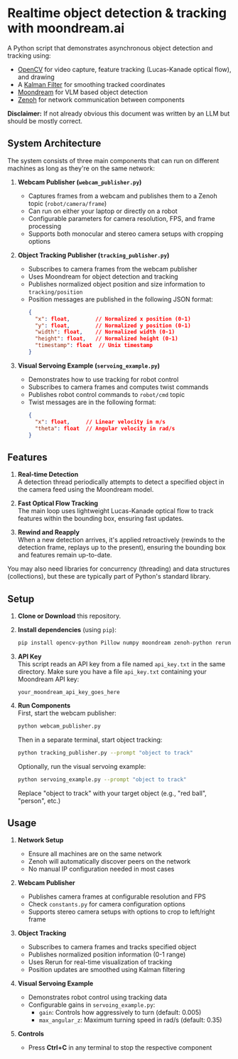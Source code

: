 # Realtime object detection & tracking with moondream.ai

A Python script that demonstrates asynchronous object detection and tracking using:
- [OpenCV](https://opencv.org/) for video capture, feature tracking (Lucas-Kanade optical flow), and drawing
- A [Kalman Filter](https://en.wikipedia.org/wiki/Kalman_filter) for smoothing tracked coordinates
- [Moondream](https://moondream.ai/) for VLM based object detection
- [Zenoh](https://zenoh.io/) for network communication between components

<b>Disclaimer:</b> If not already obvious this document was written by an LLM but should be mostly correct.  

## System Architecture

The system consists of three main components that can run on different machines as long as they're on the same network:

1. **Webcam Publisher (`webcam_publisher.py`)**
   - Captures frames from a webcam and publishes them to a Zenoh topic (`robot/camera/frame`)
   - Can run on either your laptop or directly on a robot
   - Configurable parameters for camera resolution, FPS, and frame processing
   - Supports both monocular and stereo camera setups with cropping options

2. **Object Tracking Publisher (`tracking_publisher.py`)**
   - Subscribes to camera frames from the webcam publisher
   - Uses Moondream for object detection and tracking
   - Publishes normalized object position and size information to `tracking/position`
   - Position messages are published in the following JSON format:
     ```json
     {
       "x": float,        // Normalized x position (0-1)
       "y": float,        // Normalized y position (0-1)
       "width": float,    // Normalized width (0-1)
       "height": float,   // Normalized height (0-1)
       "timestamp": float  // Unix timestamp
     }
     ```

3. **Visual Servoing Example (`servoing_example.py`)**
   - Demonstrates how to use tracking for robot control
   - Subscribes to camera frames and computes twist commands
   - Publishes robot control commands to `robot/cmd` topic
   - Twist messages are in the following format:
     ```json
     {
       "x": float,     // Linear velocity in m/s
       "theta": float  // Angular velocity in rad/s
     }
     ```

## Features

1. **Real-time Detection**  
   A detection thread periodically attempts to detect a specified object in the camera feed using the Moondream model.

2. **Fast Optical Flow Tracking**  
   The main loop uses lightweight Lucas-Kanade optical flow to track features within the bounding box, ensuring fast updates.

3. **Rewind and Reapply**  
   When a new detection arrives, it's applied retroactively (rewinds to the detection frame, replays up to the present), ensuring the bounding box and features remain up-to-date.

You may also need libraries for concurrency (threading) and data structures (collections), but these are typically part of Python's standard library.

## Setup

1. **Clone or Download** this repository.  
2. **Install dependencies** (using `pip`):

   ```bash
   pip install opencv-python Pillow numpy moondream zenoh-python rerun-sdk
   ```

3. **API Key**  
   This script reads an API key from a file named `api_key.txt` in the same directory. Make sure you have a file `api_key.txt` containing your Moondream API key:
   
   ```
   your_moondream_api_key_goes_here
   ```

4. **Run Components**  
   First, start the webcam publisher:
   ```bash
   python webcam_publisher.py
   ```
   
   Then in a separate terminal, start object tracking:
   ```bash
   python tracking_publisher.py --prompt "object to track"
   ```

   Optionally, run the visual servoing example:
   ```bash
   python servoing_example.py --prompt "object to track"
   ```
   Replace "object to track" with your target object (e.g., "red ball", "person", etc.)

## Usage

1. **Network Setup**
   - Ensure all machines are on the same network
   - Zenoh will automatically discover peers on the network
   - No manual IP configuration needed in most cases

2. **Webcam Publisher**
   - Publishes camera frames at configurable resolution and FPS
   - Check `constants.py` for camera configuration options
   - Supports stereo camera setups with options to crop to left/right frame

3. **Object Tracking**
   - Subscribes to camera frames and tracks specified object
   - Publishes normalized position information (0-1 range)
   - Uses Rerun for real-time visualization of tracking
   - Position updates are smoothed using Kalman filtering

4. **Visual Servoing Example**
   - Demonstrates robot control using tracking data
   - Configurable gains in `servoing_example.py`:
     - `gain`: Controls how aggressively to turn (default: 0.005)
     - `max_angular_z`: Maximum turning speed in rad/s (default: 0.35)

5. **Controls**
   - Press **Ctrl+C** in any terminal to stop the respective component
